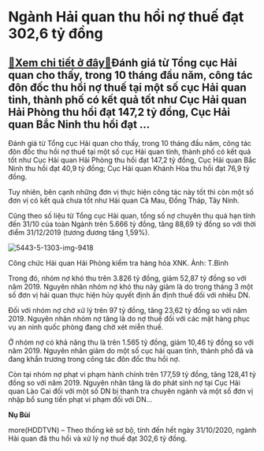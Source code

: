 Ngành Hải quan thu hồi nợ thuế đạt 302,6 tỷ đồng
================================================

[:gift:Xem chi tiết ở đây:gift:](https://hddtvn.com/nganh-hai-quan-thu-hoi-no-thue-dat-3026-ty-dong/)Đánh giá từ Tổng cục Hải quan cho thấy, trong 10 tháng đầu năm, công tác đôn đốc thu hồi nợ thuế tại một số cục Hải quan tỉnh, thành phố có kết quả tốt như Cục Hải quan Hải Phòng thu hồi đạt 147,2 tỷ đồng, Cục Hải quan Bắc Ninh thu hồi đạt …
-------------------------------------------------------------------------------------------------------------------------------------------------------------------------------------------------------------------------------------------------


Đánh giá từ Tổng cục Hải quan cho thấy, trong 10 tháng đầu năm, công tác đôn đốc thu hồi nợ thuế tại một số cục Hải quan tỉnh, thành phố có kết quả tốt như Cục Hải quan Hải Phòng thu hồi đạt 147,2 tỷ đồng, Cục Hải quan Bắc Ninh thu hồi đạt 40,9 tỷ đồng; Cục Hải quan Khánh Hòa thu hồi đạt 76,9 tỷ đồng.


Tuy nhiên, bên cạnh những đơn vị thực hiện công tác này tốt thì còn một số đơn vị có kết quả chưa tốt như Hải quan Cà Mau, Đồng Tháp, Tây Ninh.


Cũng theo số liệu từ Tổng cục Hải quan, tổng số nợ chuyên thu quá hạn tính đến 31/10 của toàn Ngành trên 5.666 tỷ đồng, tăng 88,69 tỷ đồng so với thời điểm 31/12/2019 (tương đương tăng 1,59%).





![5443-5-1303-img-9418](https://hddtvn.com/wp-content/uploads/2021/01/5443_5-1303_IMG_9418-2.jpg "Công chức Hải quan Hải Phòng kiểm tra hàng hóa XNK. 	Ảnh: T.Bình")


Công chức Hải quan Hải Phòng kiểm tra hàng hóa XNK. Ảnh: T.Bình



Trong đó, nhóm nợ khó thu trên 3.826 tỷ đồng, giảm 52,87 tỷ đồng so với năm 2019. Nguyên nhân nhóm nợ khó thu này giảm là do trong tháng 3 một số đơn vị hải quan thực hiện hủy quyết định ấn định thuế đối với nhiều DN.


Đối với nhóm nợ chờ xử lý trên 97 tỷ đồng, tăng 23,62 tỷ đồng so với năm 2019. Nguyên nhân nhóm nợ tăng là do nợ thuế đối với các mặt hàng phục vụ an ninh quốc phòng đang chờ xét miễn thuế.


Ở nhóm nợ có khả năng thu là trên 1.565 tỷ đồng, giảm 10,46 tỷ đồng so với năm 2019. Nguyên nhân giảm do một số cục hải quan tỉnh, thành phố đã và đang khẩn trương trong công tác đôn đốc thu hồi nợ.


Còn tại nhóm nợ phạt vi phạm hành chính trên 177,59 tỷ đồng, tăng 128,41 tỷ đồng so với năm 2019. Nguyên nhân tăng là do phát sinh nợ tại Cục Hải quan Lào Cai đối với một số DN bị thanh tra chuyên ngành và một số đơn vị nhập bổ sung tiền phạt vi phạm đối với DN…




**Nụ Bùi**



more(HDDTVN) – Theo thống kê sơ bộ, tính đến hết ngày 31/10/2020, ngành Hải quan đã thu hồi và xử lý nợ thuế đạt 302,6 tỷ đồng.

